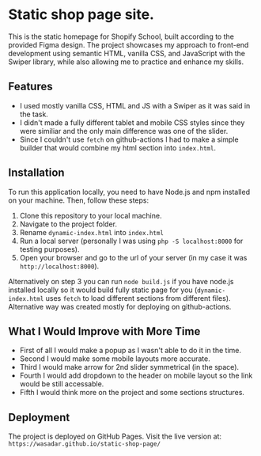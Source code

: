 # Static shop page site.

This is the static homepage for Shopify School, built according to the provided Figma design. The project showcases my approach to front-end development using semantic HTML, vanilla CSS, and JavaScript with the Swiper library, while also allowing me to practice and enhance my skills.

## Features

- I used mostly vanilla CSS, HTML and JS with a Swiper as it was said in the task.
- I didn't made a fully different tablet and mobile CSS styles since they were similiar and the only main difference was one of the slider.
- Since I couldn't use `fetch` on github-actions I had to make a simple builder that would combine my html section into `index.html`.

## Installation

To run this application locally, you need to have Node.js and npm installed on your machine. Then, follow these steps:

1. Clone this repository to your local machine.
2. Navigate to the project folder.
3. Rename `dynamic-index.html` into `index.html`
4. Run a local server (personally I was using `php -S localhost:8000` for testing purposes).
5. Open your browser and go to the url of your server (in my case it was `http://localhost:8000`).

Alternatively on step 3 you can run `node build.js` if you have node.js installed locally so it would build fully static page for you (`dynamic-index.html` uses `fetch` to load different sections from different files). Alternative way was created mostly for deploying on github-actions.

## What I Would Improve with More Time

- First of all I would make a popup as I wasn't able to do it in the time.
- Second I would make some mobile layouts more accurate.
- Third I would make arrow for 2nd slider symmetrical (in the space).
- Fourth I would add dropdown to the header on mobile layout so the link would be still accessable.
- Fifth I would think more on the project and some sections structures.

## Deployment

The project is deployed on GitHub Pages. Visit the live version at: `https://wasadar.github.io/static-shop-page/`